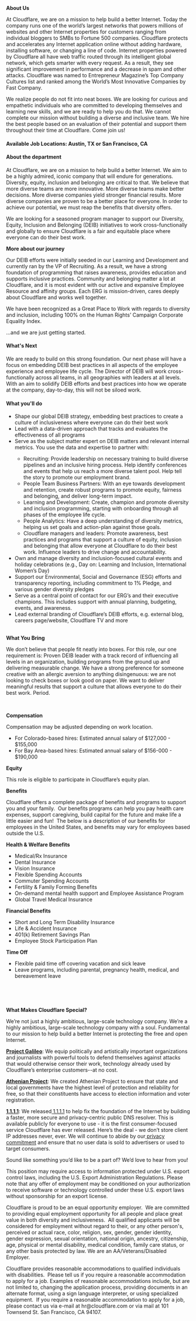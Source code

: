 <div class="content-intro">
	<div><strong>About Us</strong></div>
	<div>
		<p>At Cloudflare, we are on a mission to help build a better Internet. Today the company runs one of the world’s largest networks that powers millions of websites and other Internet properties for customers ranging from individual bloggers to SMBs to Fortune 500 companies. Cloudflare protects and accelerates any Internet application online without adding hardware, installing software, or changing a line of code. Internet properties powered by Cloudflare all have web traffic routed through its intelligent global network, which gets smarter with every request. As a result, they see significant improvement in performance and a decrease in spam and other attacks. Cloudflare was named to Entrepreneur Magazine’s Top Company Cultures list and ranked among the World’s Most Innovative Companies by Fast Company.&nbsp;</p>
		<p><span style="font-weight: 400;">We realize people do not fit into neat boxes. We are looking for curious and empathetic individuals who are committed to developing themselves and learning new skills, and we are ready to help you do that. We cannot complete our mission without building a diverse and inclusive team. We hire the best people based on an evaluation of their potential and support them throughout their time at Cloudflare. Come join us!&nbsp;</span></p>
	</div>
</div>
<h4>Available Job Locations: Austin, TX or San Francisco, CA</h4>
<h4><strong>About the department</strong></h4>
<p>At Cloudflare, we are on a mission to help build a better Internet. We aim to be a highly admired, iconic company that will endure for generations. Diversity, equity, inclusion and belonging are critical to that. We believe that more diverse teams are more innovative. More diverse teams make better decisions. More diverse companies yield stronger financial results. More diverse companies are proven to be a better place for everyone. In order to achieve our potential, we must reap the benefits that diversity offers.</p>
<p>We are looking for a seasoned program manager to support our Diversity, Equity, Inclusion and Belonging (DEIB) initiatives to work cross-functionally and globally to ensure Cloudflare is a fair and equitable place where everyone can do their best work.</p>
<p><strong>More about our journey</strong></p>
<p>Our DEIB efforts were initially seeded in our Learning and Development and currently ran by the VP of Recruiting. As a result, we have a strong foundation of programming that raises awareness, provides education and supports inclusive practices. Community and belonging matter a lot at Cloudflare, and it is most evident with our active and expansive Employee Resource and affinity groups. Each ERG is mission-driven, cares deeply about Cloudflare and works well together.&nbsp;</p>
<p>We have been recognized as a Great Place to Work with regards to diversity and inclusion, including 100% on the Human Rights’ Campaign Corporate Equality Index.</p>
<p>…and we are just getting started.</p>
<h4><strong>What's Next</strong></h4>
<p>We are ready to build on this strong foundation. Our next phase will have a focus on embedding DEIB best practices in all aspects of the employee experience and employee life cycle. The Director of DEIB will work cross-functionally across all teams, in all geographies with leaders at all levels. With an aim to solidify DEIB efforts and best practices into how we operate at the company, day-to-day, this will not be siloed work.</p>
<h4><strong>What you'll do</strong></h4>
<ul>
	<li>Shape our global DEIB strategy, embedding best practices to create a culture of inclusiveness where everyone can do their best work</li>
	<li>Lead with a data-driven approach that tracks and evaluates the effectiveness of all programs</li>
	<li>Serve as the subject matter expert on DEIB matters and relevant internal metrics. You use the data and expertise to partner with:&nbsp;</li>
	<ul>
		<li>Recruiting: Provide leadership on necessary training to build diverse pipelines and an inclusive hiring process. Help identify conferences and events that help us reach a more diverse talent pool. Help tell the story to promote our employment brand.</li>
		<li>People Team Business Partners: With an eye towards development and retention, create robust programs to promote equity, fairness and belonging, and deliver long-term impact.&nbsp;</li>
		<li>Learning and Development: Create, champion and promote diversity and inclusion programming, starting with onboarding through all phases of the employee life cycle.</li>
		<li>People Analytics: Have a deep understanding of diversity metrics, helping us set goals and action-plan against those goals.&nbsp;</li>
		<li>Cloudflare managers and leaders: Promote awareness, best practices and programs that support a culture of equity, inclusion and belonging that allow everyone at Cloudflare to do their best work. Influence leaders to drive change and accountability.&nbsp;&nbsp;</li>
	</ul>
	<li>Own and manage diversity and inclusion-focused cultural events and holiday celebrations (e.g., Day on: Learning and Inclusion, International Women’s Day)</li>
	<li>Support our Environmental, Social and Governance (ESG) efforts and transparency reporting, including commitment to 1% Pledge, and various gender diversity pledges</li>
	<li>Serve as a central point of contact for our ERG’s and their executive champions. This includes support with annual planning, budgeting, events, and awareness.</li>
	<li>Lead external branding of Cloudflare’s DEIB efforts, e.g. external blog, careers page/website, Cloudflare TV and more</li>
</ul>
<p><strong><br></strong><strong>What You Bring</strong></p>
<p>We don’t believe that people fit neatly into boxes. For this role, our one requirement is: Proven DEIB leader with a track record of influencing all levels in an organization, building programs from the ground up and delivering measurable change. We have a strong preference for someone creative with an allergic aversion to anything disingenuous: we are not looking to check boxes or look good on paper. We want to deliver meaningful results that support a culture that allows everyone to do their best work. Period.</p>
<p>&nbsp;</p>
<p><strong>Compensation</strong></p>
<p>Compensation may be adjusted depending on work location.</p>
<ul>
	<li>For Colorado-based hires: Estimated annual salary of $127,000 - $155,000</li>
	<li>For Bay Area-based hires: Estimated annual salary of $156-000 - $190,000</li>
</ul>
<p><strong>Equity</strong></p>
<p>This role is eligible to participate in Cloudflare’s equity plan.</p>
<p><strong>Benefits</strong></p>
<p>Cloudflare offers a complete package of benefits and programs to support you and your family.&nbsp; Our benefits programs can help you pay health care expenses, support caregiving, build capital for the future and make life a little easier and fun!&nbsp; The below is a description of our benefits for employees in the United States, and benefits may vary for employees based outside the U.S.</p>
<p><strong>Health &amp; Welfare Benefits</strong></p>
<ul>
	<li>Medical/Rx Insurance</li>
	<li>Dental Insurance</li>
	<li>Vision Insurance</li>
	<li>Flexible Spending Accounts</li>
	<li>Commuter Spending Accounts</li>
	<li>Fertility &amp; Family Forming Benefits</li>
	<li>On-demand mental health support and Employee Assistance Program</li>
	<li>Global Travel Medical Insurance</li>
</ul>
<p><strong>Financial Benefits</strong></p>
<ul>
	<li>Short and Long Term Disability Insurance</li>
	<li>Life &amp; Accident Insurance</li>
	<li>401(k) Retirement Savings Plan</li>
	<li>Employee Stock Participation Plan</li>
</ul>
<p><strong>Time Off</strong></p>
<ul>
	<li>Flexible paid time off covering vacation and sick leave</li>
	<li>Leave programs, including parental, pregnancy health, medical, and bereavement leave</li>
</ul>
<p>&nbsp;</p>
<p>&nbsp;</p>
<div class="content-conclusion">
	<p><strong>What Makes Cloudflare Special?</strong></p>
	<p><span style="font-weight: 400;">We’re not just a highly ambitious, large-scale technology company. We’re a highly ambitious, large-scale technology company with a soul. Fundamental to our mission to help build a better Internet is protecting the free and open Internet.</span></p>
	<p><a href="https://blog.cloudflare.com/protecting-free-expression-online/"><strong>Project Galileo</strong></a><span style="font-weight: 400;">: We equip politically and artistically important organizations and journalists with powerful tools to defend themselves against attacks that would otherwise censor their work, technology already used by Cloudflare’s enterprise customers--at no cost.</span></p>
	<p><strong><a href="https://www.cloudflare.com/athenian/">Athenian Project</a></strong><span style="font-weight: 400;">: We created Athenian Project to ensure that state and local governments have the highest level of protection and reliability for free, so that their constituents have access to election information and voter registration.</span></p>
	<p><a href="https://1.1.1.1/"><strong>1.1.1.1</strong></a><span style="font-weight: 400;">: We released</span><a href="https://1.1.1.1/"> <span style="font-weight: 400;">1.1.1.1</span></a><span style="font-weight: 400;"> to help fix the foundation of the Internet by building a faster, more secure and privacy-centric public DNS resolver. This is available publicly for everyone to use - it is the first consumer-focused service Cloudflare has ever released. Here’s the deal - we don’t store client IP addresses never, ever. We will continue to abide by our</span><a href="https://developers.cloudflare.com/1.1.1.1/privacy/public-dns-resolver"> privacy commitment</a><span style="font-weight: 400;"> and ensure that no user data is sold to advertisers or used to target consumers.</span></p>
	<p><span style="font-weight: 400;">Sound like something you’d like to be a part of? We’d love to hear from you!</span></p>
	<p><span style="font-weight: 400;">This position may require access to information protected under U.S. export control laws, including the U.S. Export Administration Regulations. Please note that any offer of employment may be conditioned on your authorization to receive software or technology controlled under these U.S. export laws without sponsorship for an export license.</span></p>
	<p><span style="font-weight: 400;">Cloudflare is proud to be an equal opportunity employer. &nbsp;We are committed to providing equal employment opportunity for all people and place great value in both diversity and inclusiveness. &nbsp;All qualified applicants will be considered for employment without regard to their, or any other person's, perceived or actual</span> <span style="font-weight: 400;">race, color, religion, sex, gender, gender identity, gender expression, sexual orientation, national origin, ancestry, citizenship, age, physical or mental disability, medical condition, family care status, or any other basis protected by law. </span><span style="font-weight: 400;">We are an AA/Veterans/Disabled Employer.</span></p>
	<p><span style="font-weight: 400;">Cloudflare provides reasonable accommodations to qualified individuals with disabilities. &nbsp;Please tell us if you require a reasonable accommodation to apply for a job. Examples of reasonable accommodations include, but are not limited to, changing the application process, providing documents in an alternate format, using a sign language interpreter, or using specialized equipment. &nbsp;If you require a reasonable accommodation to apply for a job, please contact us via e-mail at </span><span style="font-weight: 400;">hr@cloudflare.com</span><span style="font-weight: 400;"> or via mail at 101 Townsend St. San Francisco, CA 94107.</span></p>
</div>
